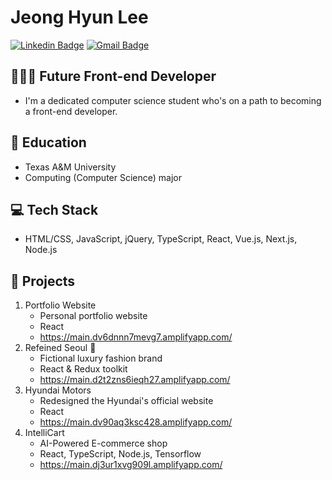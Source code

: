 # Jeong Hyun Lee 
[![Linkedin Badge](https://img.shields.io/badge/-LinkedIn-blue?style=flat-square&logo=Linkedin&logoColor=white&link=https://www.linkedin.com/in/jeong-hyun-lee-a5362319a/)](https://www.linkedin.com/in/jeong-hyun-lee-a5362319a/)
[![Gmail Badge](https://img.shields.io/badge/Gmail-d14836?style=flat-square&logo=Gmail&logoColor=white&link=mailto:lejhn1@gmail.com)](mailto:lejhn1@gmail.com)

## 👨🏻‍💻 Future Front-end Developer
- I'm a dedicated computer science student who's on a path to becoming a front-end developer.

## 🏫 Education
- Texas A&M University
- Computing (Computer Science) major

## 💻 Tech Stack
- HTML/CSS, JavaScript, jQuery, TypeScript, React, Vue.js, Next.js, Node.js

## 🚀 Projects
1. Portfolio Website
   - Personal portfolio website 
   - React
   - https://main.dv6dnnn7mevg7.amplifyapp.com/
2. Refeined Seoul 🥼
   - Fictional luxury fashion brand 
   - React & Redux toolkit
   - https://main.d2t2zns6ieqh27.amplifyapp.com/
3. Hyundai Motors
   - Redesigned the Hyundai's official website
   - React
   - https://main.dv90aq3ksc428.amplifyapp.com/
4. IntelliCart 
   - AI-Powered E-commerce shop
   - React, TypeScript, Node.js, Tensorflow
   - https://main.dj3ur1xvg909l.amplifyapp.com/


<!--
**JunLee8108/JunLee8108** is a ✨ _special_ ✨ repository because its `README.md` (this file) appears on your GitHub profile.

Here are some ideas to get you started:

- 🔭 I’m currently working on ...
- 🌱 I’m currently learning ...
- 👯 I’m looking to collaborate on ...
- 🤔 I’m looking for help with ...
- 💬 Ask me about ...
- 📫 How to reach me: ...
- 😄 Pronouns: ...
- ⚡ Fun fact: ...
-->

